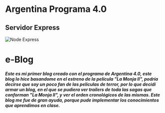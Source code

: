 # Argentina Programa 4.0

## Servidor Express

![Node Express](https://somospnt.com/images/blog/zojuy79lo3fn3qdt7g6p.png)

<h1>e-Blog</h1>
<h5>Este es mi primer blog creado con el programa de Argentina 4.0, este blog lo hice basandome en el estreno de la película "La Monja II", podría decirse que soy un poco fan de las peliculas de terror, por lo que decidí armar un blog, en el que se pudiera ver trailers de toda las sagas que conforman "La Monja II", y ver el orden cronológicos de las mismas. Este blog me fue de gran ayuda, porque pude implementar los conocimientos que aprendimos en clase.</h5>